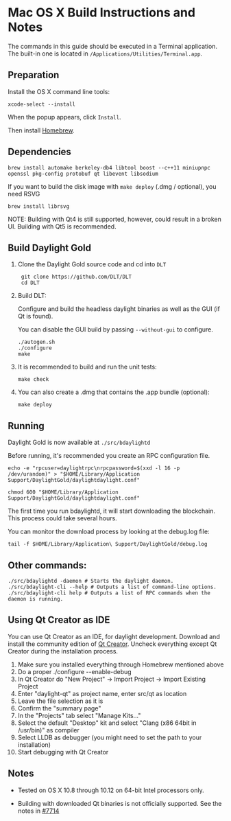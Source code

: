 Mac OS X Build Instructions and Notes
====================================
The commands in this guide should be executed in a Terminal application.
The built-in one is located in `/Applications/Utilities/Terminal.app`.

Preparation
-----------
Install the OS X command line tools:

`xcode-select --install`

When the popup appears, click `Install`.

Then install [Homebrew](https://brew.sh).

Dependencies
----------------------

    brew install automake berkeley-db4 libtool boost --c++11 miniupnpc openssl pkg-config protobuf qt libevent libsodium

If you want to build the disk image with `make deploy` (.dmg / optional), you need RSVG

    brew install librsvg

NOTE: Building with Qt4 is still supported, however, could result in a broken UI. Building with Qt5 is recommended.

Build Daylight Gold
------------------------

1. Clone the Daylight Gold source code and cd into `DLT`

        git clone https://github.com/DLT/DLT
        cd DLT

2.  Build DLT:

    Configure and build the headless daylight binaries as well as the GUI (if Qt is found).

    You can disable the GUI build by passing `--without-gui` to configure.

        ./autogen.sh
        ./configure
        make

3.  It is recommended to build and run the unit tests:

        make check

4.  You can also create a .dmg that contains the .app bundle (optional):

        make deploy

Running
-------

Daylight Gold is now available at `./src/bdaylightd`

Before running, it's recommended you create an RPC configuration file.

    echo -e "rpcuser=daylightrpc\nrpcpassword=$(xxd -l 16 -p /dev/urandom)" > "$HOME/Library/Application Support/DaylightGold/daylightdaylight.conf"

    chmod 600 "$HOME/Library/Application Support/DaylightGold/daylightdaylight.conf"

The first time you run bdaylightd, it will start downloading the blockchain. This process could take several hours.

You can monitor the download process by looking at the debug.log file:

    tail -f $HOME/Library/Application\ Support/DaylightGold/debug.log

Other commands:
-------

    ./src/bdaylightd -daemon # Starts the daylight daemon.
    ./src/bdaylight-cli --help # Outputs a list of command-line options.
    ./src/bdaylight-cli help # Outputs a list of RPC commands when the daemon is running.

Using Qt Creator as IDE
------------------------
You can use Qt Creator as an IDE, for daylight development.
Download and install the community edition of [Qt Creator](https://www.qt.io/download/).
Uncheck everything except Qt Creator during the installation process.

1. Make sure you installed everything through Homebrew mentioned above
2. Do a proper ./configure --enable-debug
3. In Qt Creator do "New Project" -> Import Project -> Import Existing Project
4. Enter "daylight-qt" as project name, enter src/qt as location
5. Leave the file selection as it is
6. Confirm the "summary page"
7. In the "Projects" tab select "Manage Kits..."
8. Select the default "Desktop" kit and select "Clang (x86 64bit in /usr/bin)" as compiler
9. Select LLDB as debugger (you might need to set the path to your installation)
10. Start debugging with Qt Creator

Notes
-----

* Tested on OS X 10.8 through 10.12 on 64-bit Intel processors only.

* Building with downloaded Qt binaries is not officially supported. See the notes in [#7714](https://github.com/daylight/daylight/issues/7714)

